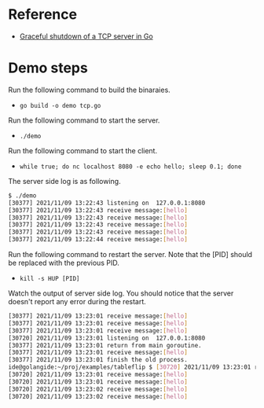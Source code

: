 # Reference

- [Graceful shutdown of a TCP server in Go](https://eli.thegreenplace.net/2020/graceful-shutdown-of-a-tcp-server-in-go/)

# Demo steps

Run the following command to build the binaraies.

- `go build -o demo tcp.go`

Run the following command to start the server.

- `./demo`

Run the following command to start the client.

- `while true; do nc localhost 8080 -e echo hello; sleep 0.1; done`

The server side log is as following.

```sh
$ ./demo
[30377] 2021/11/09 13:22:43 listening on  127.0.0.1:8080
[30377] 2021/11/09 13:22:43 receive message:[hello]
[30377] 2021/11/09 13:22:43 receive message:[hello]
[30377] 2021/11/09 13:22:43 receive message:[hello]
[30377] 2021/11/09 13:22:43 receive message:[hello]
[30377] 2021/11/09 13:22:44 receive message:[hello]
```

Run the following command to restart the server. Note that the [PID] should be replaced with the previous PID.

- `kill -s HUP [PID]`

Watch the output of server side log. You should notice that the server doesn't report any error during the restart.

```sh
[30377] 2021/11/09 13:23:01 receive message:[hello]
[30377] 2021/11/09 13:23:01 receive message:[hello]
[30377] 2021/11/09 13:23:01 receive message:[hello]
[30720] 2021/11/09 13:23:01 listening on  127.0.0.1:8080
[30377] 2021/11/09 13:23:01 return from main goroutine.
[30377] 2021/11/09 13:23:01 receive message:[hello]
[30377] 2021/11/09 13:23:01 finish the old process.
ide@golangide:~/proj/examples/tableflip $ [30720] 2021/11/09 13:23:01 receive message:[hello]
[30720] 2021/11/09 13:23:01 receive message:[hello]
[30720] 2021/11/09 13:23:01 receive message:[hello]
[30720] 2021/11/09 13:23:02 receive message:[hello]
[30720] 2021/11/09 13:23:02 receive message:[hello]

```
